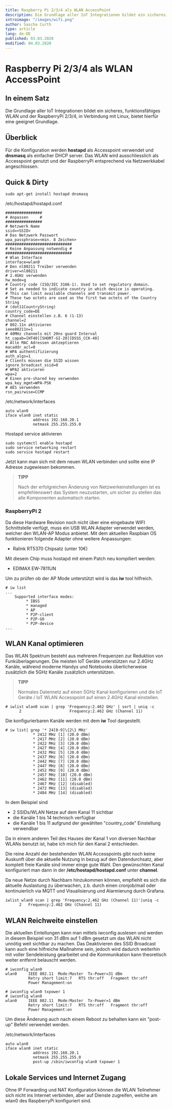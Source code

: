 ```yaml
---
title: Raspberry Pi 2/3/4 als WLAN AccessPoint 
description: Die Grundlage aller IoT Integrationen bildet ein sicheres, funktionsfähiges WLAN und der RaspberryPi 2/3/4, in Verbindung mit Linux, bietet hierfür eine geeignet Grundlage.
introimage: "/images/wifi.png"
author: Sascha Curth
type: article
lang: de-DE
published: 03.03.2020
modified: 04.03.2020
---
```

#  Raspberry Pi 2/3/4 als WLAN AccessPoint
<TOC />

## In einem Satz
Die Grundlage aller IoT Integrationen bildet ein sicheres, funktionsfähiges WLAN und der RaspberryPi 2/3/4, in Verbindung mit Linux, bietet hierfür eine geeignet Grundlage.

## Überblick
Für die Konfiguration werden <b>hostapd</b> als Accesspoint verwendet und <b>dnsmasq</b> als einfacher DHCP server. Das WLAN wird ausschliesslich als Accesspoint genutzt und der RaspberryPi entsprechend via Netzwerkkabel angeschlossen.

## Quick & Dirty
```shell
sudo apt-get install hostapd dnsmasq
```

/etc/hostapd/hostapd.conf
```shell
################
# Anpassen     #
################
# Netzwerk Name
ssid=<SSID>
# Das Netzwerk Passwort
wpa_passphrase=<min. 8 Zeichen>
#############################
# Keine Anpassung notwendig #
#############################
# Wlan Interface
interface=wlan0
# Den nl80211 Treiber verwenden
driver=nl80211
# 2.4GHz verwenden
hw_mode=g
# Country code (ISO/IEC 3166-1). Used to set regulatory domain.
# Set as needed to indicate country in which device is operating.
# This can limit available channels and transmit power.
# These two octets are used as the first two octets of the Country String
# (dot11CountryString)
country_code=DE
# Channel einstellen z.B. 6 (1-13)
channel=2
# 802.11n aktivieren
ieee80211n=1
# 40MHz channels mit 20ns guard Interval
ht_capab=[HT40][SHORT-GI-20][DSSS_CCK-40]
# Alle MAC Adressen aktzeptieren
macaddr_acl=0
# WPA authentifizierung
auth_algs=1
# Clients müssen die SSID wissen
ignore_broadcast_ssid=0
# WPA2 aktivieren
wpa=2
# Einen pre-shared key verwenden
wpa_key_mgmt=WPA-PSK
# AES verwenden
rsn_pairwise=CCMP
```

/etc/network/interfaces
```shell
auto wlan0
iface wlan0 inet static
            address 192.168.20.1
            netmask 255.255.255.0
```

Hostapd service aktivieren
```shell
sudo systemctl enable hostapd
sudo service networking restart
sudo service hostapd restart
```

Jetzt kann man sich mit dem neuen WLAN verbinden und sollte eine IP Adresse zugewiesen bekommen.

>**TIPP**
>
>Nach der erfolgreichen Änderung von Netzwerkeinstellungen ist es empfehlenswert das System neuzustarten, um sicher zu stellen das alle Komponenten automatisch starten.

### RaspberryPi 2
Da diese Hardware Revision noch nicht über eine eingebaute WIFI Schnittstelle verfügt, muss ein USB WLAN Adapter verwendet werden, welcher den WLAN-AP Modus anbietet. Mit dem aktuellen Raspbian OS funktionieren folgende Adapter ohne weitere Anpassungen:
- Ralink RT5370 Chipsatz (unter 10€)

Mit diesem Chip muss hostapd mit einem Patch neu kompiliert werden:
- EDIMAX EW-7811UN

Um zu prüfen ob der AP Mode unterstützt wird is das <b>iw</b> tool hilfreich.
```shell
# iw list
...
	Supported interface modes:
		 * IBSS
		 * managed
		 * AP
		 * P2P-client
		 * P2P-GO
		 * P2P-device
...
```
## WLAN Kanal optimieren
Das WLAN Spektrum besteht aus mehreren Frequenzen zur Reduktion von Funküberlagerungen. Die meisten IoT Geräte unterstützen nur 2.4GHz Kanäle, während moderne Handys und Notebooks überlicherweise zusätzlich die 5GHz Kanäle zusätzlich unterstützen. 
>**TIPP**
>
>Normales Datennetz auf einen 5GHz Kanal konfigurieren und die IoT Geräte / IoT WLAN Accesspoint auf einen 2.4GHz Kanal einstellen.

```shell
# iwlist wlan0 scan | grep 'Frequency:2.462 GHz' | sort | uniq -c
      2                     Frequency:2.462 GHz (Channel 11)
```
Die konfigurierbaren Kanäle werden mit dem <b>iw</b> Tool dargestellt.
```shell
# iw list| grep '* 24[0-9]\{2\} MHz'
			* 2412 MHz [1] (20.0 dBm)
			* 2417 MHz [2] (20.0 dBm)
			* 2422 MHz [3] (20.0 dBm)
			* 2427 MHz [4] (20.0 dBm)
			* 2432 MHz [5] (20.0 dBm)
			* 2437 MHz [6] (20.0 dBm)
			* 2442 MHz [7] (20.0 dBm)
			* 2447 MHz [8] (20.0 dBm)
			* 2452 MHz [9] (20.0 dBm)
			* 2457 MHz [10] (20.0 dBm)
			* 2462 MHz [11] (20.0 dBm)
			* 2467 MHz [12] (disabled)
			* 2472 MHz [13] (disabled)
			* 2484 MHz [14] (disabled)
```
In dem Beispiel sind 
- 2 SSIDs/WLAN Netze auf dem Kanal 11 sichtbar
- die Kanäle 1 bis 14 technisch verfügbar
- die Kanäle 1 bis 11 aufgrund der gewählten "country_code" Einstellung verwendbar

Da in einem anderen Teil des Hauses der Kanal 1 von diversen Nachbar WLANs benutzt ist, habe ich mich für den Kanal 2 entschieden.

Die reine Anzahl der bestehenden WLAN Accesspoints gibt noch keine Auskunft über die aktuelle Nutzung in bezug auf den Datendurchsatz, aber komplett freie Kanäle sind immer einge gute Wahl. Den gewünschten Kanal konfiguriert man dann in der <b>/etc/hostapd/hostapd.conf</b> unter <b>channel</b>.

Da neue Netze durch Nachbarn hinzukommen können, empfiehlt es sich die aktuelle Auslastung zu überwachen, z.b. durch einen cronjob/mail oder kontinuierlich via MQTT und Visualisierung und Alarmierung durch Grafana.
```shell
iwlist wlan0 scan | grep 'Frequency:2.462 GHz (Channel 11)'|uniq -c
      2   Frequency:2.462 GHz (Channel 11)
```

## WLAN Reichweite einstellen
Die aktuellen Eintellungen kann man mittels iwconfig auslesen und werden in diesem Beispiel von 31 dBm auf 1 dBm gesetzt um das WLAN nicht unnötig weit sichtbar zu machen. Das Deaktivieren des SSID Broadcast kann auch eine hilfreiche Maßnahme sein, jedoch wird dadurch weiterhin mit voller Sendeleistung gearbeitet und die Kommunikation kann theoretisch weiter entfernt belauscht werden.
```shell
# iwconfig wlan0 
wlan0     IEEE 802.11  Mode:Master  Tx-Power=31 dBm   
          Retry short limit:7   RTS thr:off   Fragment thr:off
          Power Management:on

# iwconfig wlan0 txpower 1
# iwconfig wlan0 
wlan0     IEEE 802.11  Mode:Master  Tx-Power=1 dBm   
          Retry short limit:7   RTS thr:off   Fragment thr:off
          Power Management:on
```
Um diese Änderung auch nach einem Reboot zu behalten kann ein "post-up" Befehl verwendet werden.

/etc/network/interfaces
```shell
auto wlan0
iface wlan0 inet static
            address 192.168.20.1
            netmask 255.255.255.0
            post-up /sbin/iwconfig wlan0 txpower 1
```

## Lokale Services und Internet Zugang
Ohne IP Forwarding und NAT Konfiguration können die WLAN Teilnehmer sich nicht ins Internet verbinden, aber auf Dienste zugreifen, welche am wlan0 des RaspberryPi konfiguriert sind. 


